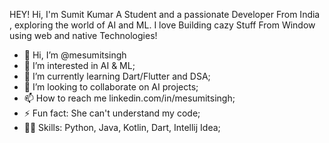 HEY! Hi, I'm Sumit Kumar A Student and a passionate Developer From India , exploring the world of AI and ML. I love Building cazy Stuff From Window using web and native Technologies! 

- 👋 Hi, I’m @mesumitsingh
- 👀 I’m interested in AI & ML;
- 🌱 I’m currently learning Dart/Flutter and DSA;
- 💞️ I’m looking to collaborate on AI projects;
- 📫 How to reach me linkedin.com/in/mesumitsingh;
- ⚡ Fun fact: She can't understand my code;
- 🥷🏻 Skills: Python, Java, Kotlin, Dart, Intellij Idea;



<!---
mesumitsingh/mesumitsingh is a ✨ special ✨ repository because its `README.md` (this file) appears on your GitHub profile.
You can click the Preview link to take a look at your changes.
--->
